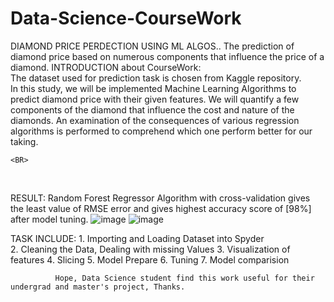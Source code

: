 # Data-Science-CourseWork
DIAMOND PRICE PERDECTION USING ML ALGOS..
The prediction of diamond price based on numerous components that influence the price of a diamond.
INTRODUCTION about CourseWork:
<BR>
The dataset used for prediction task is chosen from  Kaggle repository. 
  <BR>
In this study, we will be implemented Machine Learning Algorithms to predict diamond price with their given features.
We will quantify a few components of the diamond that influence the cost and nature of the diamonds.
An examination of the consequences of various regression algorithms is performed to comprehend which one perform better for our taking.
    
    <BR>
<BR>

RESULT: Random Forest Regressor Algorithm with cross-validation gives the least value of RMSE error and gives highest accuracy score of [98%] after model tuning.
![image](https://user-images.githubusercontent.com/103975775/173254990-8e6a00c4-7c6b-4a75-8f95-7e81e9404baf.png)
![image](https://user-images.githubusercontent.com/103975775/173255004-fa5ce7b1-7a07-4415-af6d-6d2a001c2ad3.png)



TASK INCLUDE: 1. Importing and Loading Dataset into Spyder  
              2. Cleaning the Data, Dealing with missing Values
              3. Visualization of features
              4. Slicing 
              5. Model Prepare 
              6. Tuning
              7. Model comparision
              
              Hope, Data Science student find this work useful for their undergrad and master's project, Thanks.
